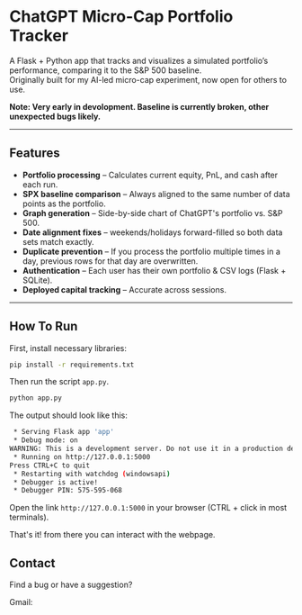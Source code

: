 # ChatGPT Micro-Cap Portfolio Tracker

A Flask + Python app that tracks and visualizes a simulated portfolio’s performance, comparing it to the S&P 500 baseline.  
Originally built for my AI-led micro-cap experiment, now open for others to use.

**Note: Very early in devolopment. Baseline is currently broken, other unexpected bugs likely.**

---

## Features
- **Portfolio processing** – Calculates current equity, PnL, and cash after each run.
- **SPX baseline comparison** – Always aligned to the same number of data points as the portfolio.
- **Graph generation** – Side-by-side chart of ChatGPT's portfolio vs. S&P 500.
- **Date alignment fixes** – weekends/holidays forward-filled so both data sets match exactly.
- **Duplicate prevention** – If you process the portfolio multiple times in a day, previous rows for that day are overwritten.
- **Authentication** – Each user has their own portfolio & CSV logs (Flask + SQLite).
- **Deployed capital tracking** – Accurate across sessions.

---

## How To Run
First, install necessary libraries:

```bash
pip install -r requirements.txt
```

Then run the script `app.py`.

```bash
python app.py
```

The output should look like this:
```bash
 * Serving Flask app 'app'
 * Debug mode: on
WARNING: This is a development server. Do not use it in a production deployment. Use a production WSGI server instead.
 * Running on http://127.0.0.1:5000
Press CTRL+C to quit
 * Restarting with watchdog (windowsapi)
 * Debugger is active!
 * Debugger PIN: 575-595-068
```

Open the link `http://127.0.0.1:5000` in your browser (CTRL + click in most terminals).

That's it! from there you can interact with the webpage.

## Contact

Find a bug or have a suggestion?

Gmail: 
